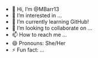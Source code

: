 - 👋 Hi, I’m @MBarr13
- 👀 I’m interested in ...
- 🌱 I’m currently learning GitHub!
- 💞️ I’m looking to collaborate on ...
- 📫 How to reach me ...
- 😄 Pronouns: She/Her
- ⚡ Fun fact: ...

<!---
MBarr13/MBarr13 is a ✨ special ✨ repository because its `README.md` (this file) appears on your GitHub profile.
You can click the Preview link to take a look at your changes.
--->
